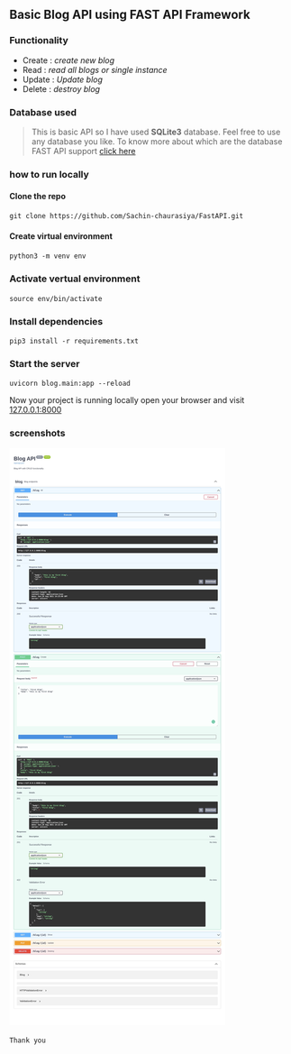 ## Basic Blog API using FAST API Framework

### Functionality

- Create : _create new blog_
- Read : _read all blogs or single instance_
- Update : _Update blog_
- Delete : _destroy blog_

### Database used

> This is basic API so I have used **SQLite3** database. Feel free to use any database you like.
> To know more about which are the database FAST API support [click here](https://fastapi.tiangolo.com/tutorial/sql-databases/?h=database)

### how to run locally

#### Clone the repo

```shell
git clone https://github.com/Sachin-chaurasiya/FastAPI.git
```

#### Create virtual environment

```shell
python3 -m venv env
```

### Activate vertual environment

```shell
source env/bin/activate
```

### Install dependencies

```shell
pip3 install -r requirements.txt
```

### Start the server

```shell
uvicorn blog.main:app --reload
```

Now your project is running locally
open your browser and visit [127.0.0.1:8000](http://127.0.0.1:8000)

### screenshots

![ss](./ss1.png)

`Thank you`
